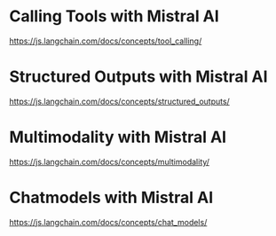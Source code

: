 # Calling Tools with Mistral AI

https://js.langchain.com/docs/concepts/tool_calling/

# Structured Outputs with Mistral AI

https://js.langchain.com/docs/concepts/structured_outputs/

# Multimodality with Mistral AI

https://js.langchain.com/docs/concepts/multimodality/

# Chatmodels with Mistral AI

https://js.langchain.com/docs/concepts/chat_models/
